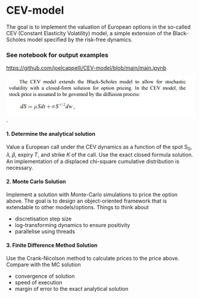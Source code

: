 # CEV-model
The goal is to implement the valuation of European options in the so-called CEV
(Constant Elasticity Volatility) model, a simple extension of the Black-Scholes model specified by the
risk-free dynamics.

### See notebook for output examples
https://github.com/joelcappelli/CEV-model/blob/main/main.ipynb

![CEV dynamics](CEV_dynamics.jpg "CEV dynamics").

#### 1. Determine the analytical solution 
Value a European call under the CEV dynamics as a function of the spot S<sub>0</sub>, 𝜆, 𝛽, expiry 𝑇, and strike 𝐾 of the call.
Use the exact closed formula solution. An implementation of a displaced chi-square cumulative distribution is
necessary.

#### 2. Monte Carlo Solution
Implement a solution with Monte-Carlo simulations to price the option above. 
The goal is to design an object-oriented framework that is extendable to other models/options.
Things to think about
- discretisation step size
- log-transforming dynamics to ensure positivity
- parallelise using threads

#### 3. Finite Difference Method Solution
Use the Crank-Nicolson method to calculate prices to the price above.
Compare with the MC solution
- convergence of solution
- speed of execution
- margin of error to the exact analytical solution

